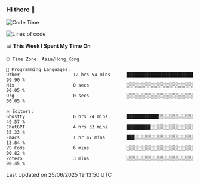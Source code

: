 ### Hi there 👋

<!--
**nicehiro/nicehiro** is a ✨ _special_ ✨ repository because its `README.md` (this file) appears on your GitHub profile.

Here are some ideas to get you started:

- 🔭 I’m currently working on ...
- 🌱 I’m currently learning ...
- 👯 I’m looking to collaborate on ...
- 🤔 I’m looking for help with ...
- 💬 Ask me about ...
- 📫 How to reach me: ...
- 😄 Pronouns: ...
- ⚡ Fun fact: ...
-->

<!--START_SECTION:waka-->
![Code Time](http://img.shields.io/badge/Code%20Time-751%20hrs%2054%20mins-blue)

![Lines of code](https://img.shields.io/badge/From%20Hello%20World%20I%27ve%20Written-1.7%20million%20lines%20of%20code-blue)

📊 **This Week I Spent My Time On** 

```text
🕑︎ Time Zone: Asia/Hong_Kong

💬 Programming Languages: 
Other                    12 hrs 54 mins      █████████████████████████   99.90 % 
Nix                      0 secs              ░░░░░░░░░░░░░░░░░░░░░░░░░   00.05 % 
Org                      0 secs              ░░░░░░░░░░░░░░░░░░░░░░░░░   00.05 % 

🔥 Editors: 
Ghostty                  6 hrs 24 mins       ████████████░░░░░░░░░░░░░   49.57 % 
ChatGPT                  4 hrs 33 mins       █████████░░░░░░░░░░░░░░░░   35.33 % 
Emacs                    1 hr 47 mins        ███░░░░░░░░░░░░░░░░░░░░░░   13.84 % 
VS Code                  6 mins              ░░░░░░░░░░░░░░░░░░░░░░░░░   00.82 % 
Zotero                   3 mins              ░░░░░░░░░░░░░░░░░░░░░░░░░   00.45 % 
```


 Last Updated on 25/06/2025 19:13:50 UTC
<!--END_SECTION:waka-->
